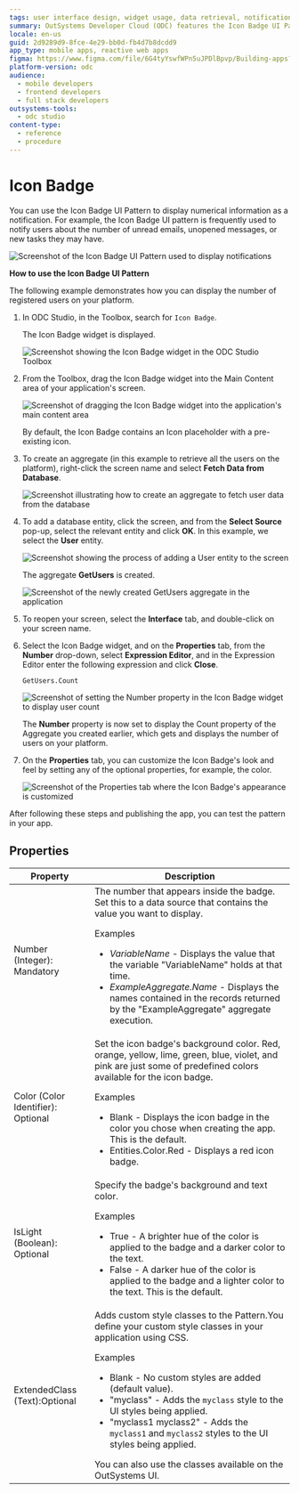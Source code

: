 ```yaml
---
tags: user interface design, widget usage, data retrieval, notifications system, database manipulation
summary: OutSystems Developer Cloud (ODC) features the Icon Badge UI Pattern for displaying notifications such as unread messages or user counts.
locale: en-us
guid: 2d9289d9-8fce-4e29-bb0d-fb4d7b8dcdd9
app_type: mobile apps, reactive web apps
figma: https://www.figma.com/file/6G4tyYswfWPn5uJPDlBpvp/Building-apps?type=design&node-id=3208%3A19685&t=ZwHw8hXeFhwYsO5V-1
platform-version: odc
audience:
  - mobile developers
  - frontend developers
  - full stack developers
outsystems-tools:
  - odc studio
content-type:
  - reference
  - procedure
---
```


# Icon Badge

You can use the Icon Badge UI Pattern to display numerical information as a notification. For example, the Icon Badge UI pattern is frequently used to notify users about the number of unread emails, unopened messages, or new tasks they may have.

![Screenshot of the Icon Badge UI Pattern used to display notifications](images/iconbadge-1-ss.png "Icon Badge UI Pattern Example")

**How to use the Icon Badge UI Pattern**

The following example demonstrates how you can display the number of registered users on your platform.

1. In ODC Studio, in the Toolbox, search for `Icon Badge`.

    The Icon Badge widget is displayed.

    ![Screenshot showing the Icon Badge widget in the ODC Studio Toolbox](images/iconbadge-2-ss.png "Icon Badge Widget in ODC Studio Toolbox")

1. From the Toolbox, drag the Icon Badge widget into the Main Content area of your application's screen.

    ![Screenshot of dragging the Icon Badge widget into the application's main content area](images/iconbadge-3-ss.png "Dragging Icon Badge Widget into Main Content Area")

    By default, the Icon Badge contains an Icon placeholder with a pre-existing icon.

1. To create an aggregate (in this example to retrieve all the users on the platform), right-click the screen name and select **Fetch Data from Database**.

    ![Screenshot illustrating how to create an aggregate to fetch user data from the database](images/iconbadge-4-ss.png "Creating an Aggregate for User Data")

1. To add a database entity, click the screen, and from the **Select Source** pop-up, select the relevant entity and click **OK**. In this example, we select the **User** entity.

    ![Screenshot showing the process of adding a User entity to the screen](images/iconbadge-5-ss.png "Adding a Database Entity to the Screen")

    The aggregate **GetUsers** is created.

    ![Screenshot of the newly created GetUsers aggregate in the application](images/iconbadge-6-ss.png "Aggregate GetUsers Created")

1. To reopen your screen, select the **Interface** tab, and double-click on your screen name.

1. Select the Icon Badge widget, and on the **Properties** tab, from the **Number** drop-down, select **Expression Editor**, and in the Expression Editor enter the following expression and click **Close**.

    `GetUsers.Count`

    ![Screenshot of setting the Number property in the Icon Badge widget to display user count](images/iconbadge-7-ss.png "Setting the Number Property in Icon Badge Widget")

    The **Number** property is now set to display the Count property of the Aggregate you created earlier, which gets and displays the number of users on your platform.

1. On the **Properties** tab, you can customize the Icon Badge's look and feel by setting any of the optional properties, for example, the color.

    ![Screenshot of the Properties tab where the Icon Badge's appearance is customized](images/iconbadge-8-ss.png "Customizing Icon Badge Pattern Appearance")

After following these steps and publishing the app, you can test the pattern in your app.

## Properties

| Property                           | Description                                                                                                                                                                                                                                                                                                                                                                                                                                                                                                                                                                                                           |
|------------------------------------|-----------------------------------------------------------------------------------------------------------------------------------------------------------------------------------------------------------------------------------------------------------------------------------------------------------------------------------------------------------------------------------------------------------------------------------------------------------------------------------------------------------------------------------------------------------------------------------------------------------------------|
| Number (Integer): Mandatory        | The number that appears inside the badge. Set this to a data source that contains the value you want to display. <p>Examples <ul><li>_VariableName_ - Displays the value that the variable "VariableName" holds at that time.</li><li>_ExampleAggregate.Name_ - Displays the names contained in the records returned by the "ExampleAggregate" aggregate execution.</li></ul></p>                                                                                                                                                                                                                                     |
| Color (Color Identifier): Optional | Set the icon badge's background color. Red, orange, yellow, lime, green, blue, violet, and pink are just some of predefined colors available for the icon badge. <p>Examples <ul><li>Blank - Displays the icon badge in the color you chose when creating the app. This is the default.</li><li>Entities.Color.Red - Displays a red icon badge.</li></ul></p>                                                                                                                                                                                                                                                         |
| IsLight (Boolean): Optional        | Specify the badge's background and text color. <p>Examples <ul><li>True - A brighter hue of the color is applied to the badge and a darker color to the text.</li><li>False - A darker hue of the color is applied to the badge and a lighter color to the text. This is the default.</li></ul></p>                                                                                                                                                                                                                                                                                                                   |
| ExtendedClass (Text):Optional      | Adds custom style classes to the Pattern.You define your custom style classes in your application using CSS. <p>Examples <ul><li>Blank - No custom styles are added (default value).</li><li>"myclass" - Adds the ``myclass`` style to the UI styles being applied.</li><li>"myclass1 myclass2" - Adds the ``myclass1`` and ``myclass2`` styles to the UI styles being applied.</li></ul></p>You can also use the classes available on the OutSystems UI. |
